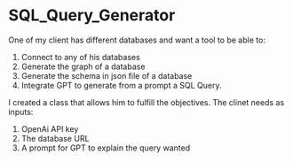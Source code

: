 # SQL_Query_Generator

One of my client has different databases and want a tool to be able to:
1. Connect to any of his databases
2. Generate the graph of a database
3. Generate the schema in json file of a database
4. Integrate GPT to generate from a prompt a SQL Query.

I created a class that allows him to fulfill the objectives. The clinet needs as inputs:
1. OpenAi API key
2. The database URL
3. A prompt for GPT to explain the query wanted
